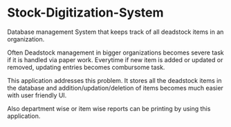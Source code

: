 # Stock-Digitization-System

Database management System that keeps track of all deadstock items in an organization.

Often Deadstock management in bigger organizations becomes severe task if it is handled via paper work. Everytime if new item is added or
updated or removed, updating entries becomes combursome task.

This application addresses this problem. It stores all the deadstock items in the database and addition/updation/deletion of items becomes much
easier with user friendly UI.

Also department wise or item wise reports can be printing by using this application.
